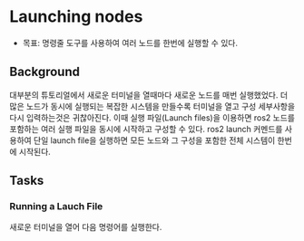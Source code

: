 # Launching nodes
* 목표: 명령줄 도구를 사용하여 여러 노드를 한번에 실행할 수 있다.

## Background
대부분의 튜토리얼에서 새로운 터미널을 열때마다 새로운 노드를 매번 실행했었다. 더 많은 노드가 동시에 실행되는 복잡한 시스템을 만들수록 터미널을 열고 구성 세부사항을 다시 입력하는것은 귀찮아진다. 이때 실행 파일(Launch files)을 이용하면 ros2 노드를 포함하는 여러 실행 파일을 동시에 시작하고 구성할 수 있다. ros2 launch 커멘드를 사용하여 단일 launch file을 실행하면 모든 노드와 그 구성을 포함한 전체 시스템이 한번에 시작된다. 
## Tasks
### Running a Lauch File
새로운 터미널을 열어 다음 명령어를 실행한다.    
